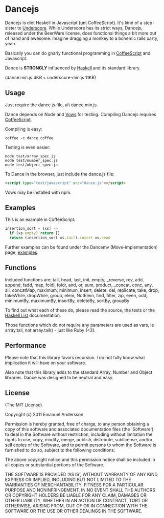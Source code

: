 # Dancejs

Dancejs is diet Haskell in Javascript (unt CoffeeScript). It's kind of a step-sister to [Underscore](http://underscore.com).
While Underscore has its strict ways, Dancejs, released under the BeerWare
license, does functional things a bit more out of hand and awesome.
Imagine dragging a monkey to a bohemic rails party, yeah.

Basically you can do gnarly functional programming in [CoffeeScript](http://jashkenas.github.com/coffee-script/) and Javascript.

Dance is **STRONGLY** influenced by [Haskell](http://haskell.org/) and its
standard library.

(dance.min.js 4KB < underscore-min.js 11KB)

## Usage

Just require the dance.js file, alt dance.min.js.

Dance depends on Node and [Vows](http://vowsjs.org/) for testing.
Compiling Dancejs requires [CoffeeScript](http://jashkenas.github.com/coffee-script/).

Compiling is easy:

```
coffee -c dance.coffee
```

Testing is even easier:

```
node test/array_spec.js
node test/number_spec.js
node test/object_spec.js
```

To Dance in the browser, just include the dance.js file:

``` html
<script type="text/javascript" src="dance.js"></script>
```

Vows may be installed with npm.

## Examples

This is an example in CoffeeScript:

```javascript
insertion_sort = (xs) ->
  if (xs.empty) return []
  return (insertion_sort xs.tail).insert xs.head
```

Further examples can be found under the Dancemv (Move-implementation) page, [examples](https://github.com/emnl/dancemv/tree/master/examples).

## Functions

Included functions are:
tail, head, last, init, empty, _reverse, rev, add, append, fadd, map, foldl, foldr, and, or, sum, product, _concat, conc, any, all, concatMap, maximum, minimum, insert, delete, del, replicate, take, drop, takeWhile, dropWhile, group, elem, NotElem, find, filter, zip, even, odd, minimumBy, maximumBy, insertBy, deleteBy, sortBy, groupBy

To find out what each of these do, please read the source, the tests or the [Haskell List](http://hackage.haskell.org/packages/archive/base/latest/doc/html/Data-List.html) documentation.

Those functions which do not require any parameters are used as vars, ie array.tail,
not array.tail() - just like Ruby (<3).

## Performance

Please note that this library favors recursion. I do not fully know what implication it
will have on your software.

Also note that this library adds to the standard Array, Number and Object libraries.
Dance was designed to be neutral and easy.

## License

(The MIT License)

Copyright (c) 2011 Emanuel Andersson

Permission is hereby granted, free of charge, to any person obtaining
a copy of this software and associated documentation files (the
'Software'), to deal in the Software without restriction, including
without limitation the rights to use, copy, modify, merge, publish,
distribute, sublicense, and/or sell copies of the Software, and to
permit persons to whom the Software is furnished to do so, subject to
the following conditions:

The above copyright notice and this permission notice shall be
included in all copies or substantial portions of the Software.

THE SOFTWARE IS PROVIDED 'AS IS', WITHOUT WARRANTY OF ANY KIND,
EXPRESS OR IMPLIED, INCLUDING BUT NOT LIMITED TO THE WARRANTIES OF
MERCHANTABILITY, FITNESS FOR A PARTICULAR PURPOSE AND NONINFRINGEMENT.
IN NO EVENT SHALL THE AUTHORS OR COPYRIGHT HOLDERS BE LIABLE FOR ANY
CLAIM, DAMAGES OR OTHER LIABILITY, WHETHER IN AN ACTION OF CONTRACT,
TORT OR OTHERWISE, ARISING FROM, OUT OF OR IN CONNECTION WITH THE
SOFTWARE OR THE USE OR OTHER DEALINGS IN THE SOFTWARE.